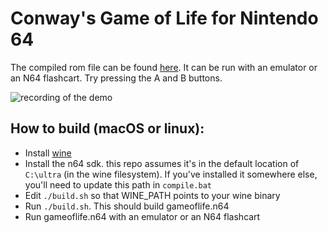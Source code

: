 # Conway's Game of Life for Nintendo 64


The compiled rom file can be found [here](https://github.com/jsdf/n64-gameoflife/raw/master/gameoflife.n64.zip). It can be run with an emulator or an N64 flashcart. Try pressing the A and B buttons.

![recording of the demo](https://media.giphy.com/media/dxyCdZR5iKyfod4ihB/giphy.gif)

## How to build (macOS or linux):

- Install [wine](https://www.winehq.org/)
- Install the n64 sdk. this repo assumes it's in the default location of `C:\ultra` (in the wine filesystem). If you've installed it somewhere else, you'll need to update this path in `compile.bat`
- Edit `./build.sh` so that WINE_PATH points to your wine binary
- Run `./build.sh`. This should build gameoflife.n64
- Run gameoflife.n64 with an emulator or an N64 flashcart

